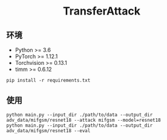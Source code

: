 <h1 align="center">TransferAttack</h1>



## 环境
+ Python >= 3.6
+ PyTorch >= 1.12.1
+ Torchvision >= 0.13.1
+ timm >= 0.6.12

```
pip install -r requirements.txt
```


## 使用

```
python main.py --input_dir ./path/to/data --output_dir adv_data/mifgsm/resnet18 --attack mifgsm --model=resnet18
python main.py --input_dir ./path/to/data --output_dir adv_data/mifgsm/resnet18 --eval
```
